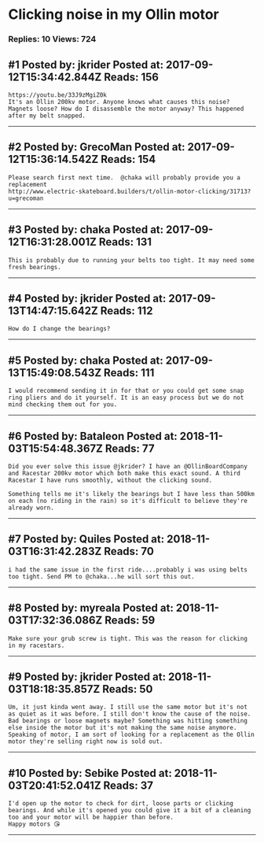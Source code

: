 # Clicking noise in my Ollin motor

### Replies: 10 Views: 724

## \#1 Posted by: jkrider Posted at: 2017-09-12T15:34:42.844Z Reads: 156

```
https://youtu.be/33J9zMgiZ0k 
It's an Ollin 200kv motor. Anyone knows what causes this noise? Magnets loose? How do I disassemble the motor anyway? This happened after my belt snapped.
```

---
## \#2 Posted by: GrecoMan Posted at: 2017-09-12T15:36:14.542Z Reads: 154

```
Please search first next time.  @chaka will probably provide you a replacement 
http://www.electric-skateboard.builders/t/ollin-motor-clicking/31713?u=grecoman
```

---
## \#3 Posted by: chaka Posted at: 2017-09-12T16:31:28.001Z Reads: 131

```
This is probably due to running your belts too tight. It may need some fresh bearings.
```

---
## \#4 Posted by: jkrider Posted at: 2017-09-13T14:47:15.642Z Reads: 112

```
How do I change the bearings?
```

---
## \#5 Posted by: chaka Posted at: 2017-09-13T15:49:08.543Z Reads: 111

```
I would recommend sending it in for that or you could get some snap ring pliers and do it yourself. It is an easy process but we do not mind checking them out for you.
```

---
## \#6 Posted by: Bataleon Posted at: 2018-11-03T15:54:48.367Z Reads: 77

```
Did you ever solve this issue @jkrider? I have an @OllinBoardCompany and Racestar 200kv motor which both make this exact sound. A third Racestar I have runs smoothly, without the clicking sound.

Something tells me it's likely the bearings but I have less than 500km on each (no riding in the rain) so it's difficult to believe they're already worn.
```

---
## \#7 Posted by: Quiles Posted at: 2018-11-03T16:31:42.283Z Reads: 70

```
i had the same issue in the first ride....probably i was using belts too tight. Send PM to @chaka...he will sort this out.
```

---
## \#8 Posted by: myreala Posted at: 2018-11-03T17:32:36.086Z Reads: 59

```
Make sure your grub screw is tight. This was the reason for clicking in my racestars.
```

---
## \#9 Posted by: jkrider Posted at: 2018-11-03T18:18:35.857Z Reads: 50

```
Um, it just kinda went away. I still use the same motor but it's not as quiet as it was before. I still don't know the cause of the noise. Bad bearings or loose magnets maybe? Something was hitting something else inside the motor but it's not making the same noise anymore. Speaking of motor, I am sort of looking for a replacement as the Ollin motor they're selling right now is sold out.
```

---
## \#10 Posted by: Sebike Posted at: 2018-11-03T20:41:52.041Z Reads: 37

```
I'd open up the motor to check for dirt, loose parts or clicking bearings. And while it's opened you could give it a bit of a cleaning too and your motor will be happier than before.
Happy motors 😘
```

---
